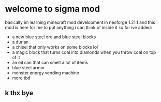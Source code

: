 # welcome to sigma mod
basically im learning minecraft mod development in neoforge 1.21.1
and this mod is here for me to put anything i can think of inside it
so far ive added:
- a new blue steel ore and blue steel blocks
- a durian
- a chisel that only works on some blocks lol
- a magic block that turns coal into diamonds when you throw coal on top of it
- an oil can that can smelt a lot of items
- blue steel armor
- monster energy vending machine
- more tbd
## k thx bye
